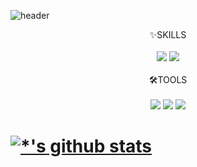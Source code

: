 
![header](https://capsule-render.vercel.app/api?type=waving&color=0:EEFF00,100:a82da8&height=200&section=header&text=Heen_A&fontSize=70&fontColor=FFFFF0&animation=twinkling)

<div align="center">
✨SKILLS </div>
<br/>
<div align="center">
<img src="https://img.shields.io/badge/Python-red?style=flat&logo=Python&logoColor=white">  
<img src="https://img.shields.io/badge/MySQL-yellow?style=flat&logo=MySQL&logoColor=white">
 </div>

<div align="center">
<br/>
🛠️TOOLS </div>
<br/>
<div align="center">
<img src="https://img.shields.io/badge/Jupyter-blue?style=flat&logo=Jupyter&logoColor=white">
<img src="https://img.shields.io/badge/Visual Studio Code-blueviolet?style=flat&logo=Visual Studio Code&logoColor=white">
<img src="https://img.shields.io/badge/GitHub-9cf?style=flat&logo=GitHub&logoColor=white">
 </div>
 
 
# [![*'s github stats](https://github-readme-stats.vercel.app/api?username=Heena)](https://github.com/LimHeena)

